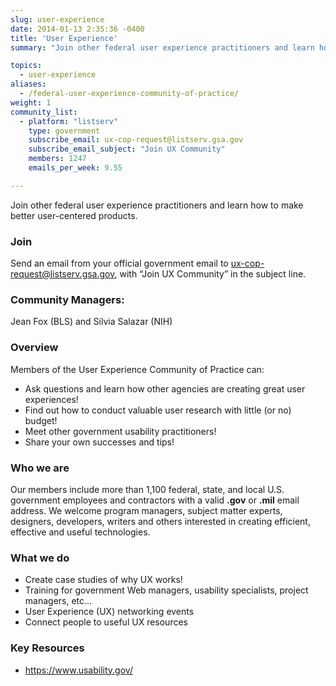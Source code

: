 ```yaml
---
slug: user-experience
date: 2014-01-13 2:35:36 -0400
title: 'User Experience'
summary: "Join other federal user experience practitioners and learn how to make better user-centered products."

topics:
  - user-experience
aliases:
  - /federal-user-experience-community-of-practice/
weight: 1
community_list:
  - platform: "listserv"
    type: government
    subscribe_email: ux-cop-request@listserv.gsa.gov
    subscribe_email_subject: "Join UX Community"
    members: 1247
    emails_per_week: 9.55

---
```


Join other federal user experience practitioners and learn how to make better user-centered products.

### Join

Send an email from your official government email to [ux-cop-request@listserv.gsa.gov](mailto:ux-cop-request@listserv.gsa.gov?subject=Join%20UX%20Community), with “Join UX Community” in the subject line.

### Community Managers:

Jean Fox (BLS) and Silvia Salazar (NIH)

### Overview

Members of the User Experience Community of Practice can:

- Ask questions and learn how other agencies are creating great user experiences!
- Find out how to conduct valuable user research with little (or no) budget!
- Meet other government usability practitioners!
- Share your own successes and tips!

### Who we are

Our members include more than 1,100 federal, state, and local U.S. government employees and contractors with a valid **.gov** or **.mil** email address. We welcome program managers, subject matter experts, designers, developers, writers and others interested in creating efficient, effective and useful technologies.

### What we do

* Create case studies of why UX works!
* Training for government Web managers, usability specialists, project managers, etc…
* User Experience (UX) networking events
* Connect people to useful UX resources

### Key Resources

* https://www.usability.gov/
